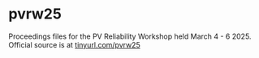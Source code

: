 # pvrw25
Proceedings files for the PV Reliability Workshop held March 4 - 6 2025.  Official source is at [tinyurl.com/pvrw25](tinyurl.com/pvrw25)
